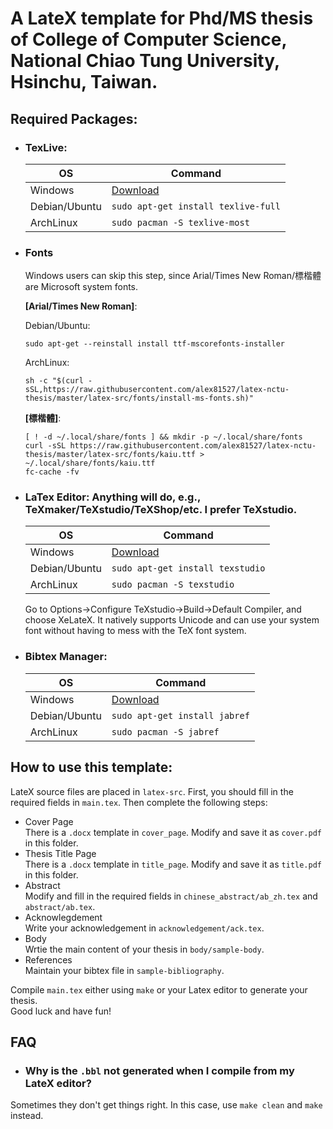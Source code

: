 # A LateX template for Phd/MS thesis of College of Computer Science, National Chiao Tung University, Hsinchu, Taiwan.  

## Required Packages:  
+ ### TexLive:  
    | OS            | Command                                                         |
    |---------------|-----------------------------------------------------------------|
    | Windows       | [Download](https://www.tug.org/texlive/acquire-netinstall.html) |
    | Debian/Ubuntu | `sudo apt-get install texlive-full`                             |
    | ArchLinux     | `sudo pacman -S texlive-most`                                   |

+ ### Fonts  
    Windows users can skip this step, since Arial/Times New Roman/標楷體 are Microsoft system fonts.

    **[Arial/Times New Roman]**:   
    
    Debian/Ubuntu:  
    ```
    sudo apt-get --reinstall install ttf-mscorefonts-installer  
    ```   
    ArchLinux:  
    ```
    sh -c "$(curl -sSL,https://raw.githubusercontent.com/alex81527/latex-nctu-thesis/master/latex-src/fonts/install-ms-fonts.sh)"  
    ```  
    
    
    **[標楷體]**:
    ```
    [ ! -d ~/.local/share/fonts ] && mkdir -p ~/.local/share/fonts  
    curl -sSL https://raw.githubusercontent.com/alex81527/latex-nctu-thesis/master/latex-src/fonts/kaiu.ttf > ~/.local/share/fonts/kaiu.ttf  
    fc-cache -fv  
    ```
+ ### LaTex Editor: Anything will do, e.g., TeXmaker/TeXstudio/TeXShop/etc. I prefer TeXstudio.  
    | OS            | Command                               |
    |---------------|---------------------------------------|
    | Windows       | [Download](http://www.texstudio.org/) |
    | Debian/Ubuntu | `sudo apt-get install texstudio`      |
    | ArchLinux     | `sudo pacman -S texstudio`            |
    
    Go to Options->Configure TeXstudio->Build->Default Compiler, and choose XeLateX. It natively supports Unicode and can use your system font without having to mess with the TeX font system.  
    
+ ### Bibtex Manager:   
    | OS            | Command                            |
    |---------------|------------------------------------|
    | Windows       | [Download](http://www.jabref.org/) |
    | Debian/Ubuntu | `sudo apt-get install jabref`      |
    | ArchLinux     | `sudo pacman -S jabref`            |

## How to use this template:  
LateX source files are placed in `latex-src`. First, you should fill in the required fields in `main.tex`. Then complete the following steps:  
+ Cover Page  
    There is a `.docx` template in `cover_page`. Modify and save it as `cover.pdf` in this folder.  
+ Thesis Title Page  
    There is a `.docx` template in `title_page`. Modify and save it as `title.pdf` in this folder.  
+ Abstract  
    Modify and fill in the required fields in `chinese_abstract/ab_zh.tex` and `abstract/ab.tex`.  
+ Acknowlegdement  
    Write your acknowledgement in `acknowledgement/ack.tex`.  
+ Body  
    Wrtie the main content of your thesis in `body/sample-body`.  
+ References  
    Maintain your bibtex file in `sample-bibliography`.  

Compile `main.tex` either using `make` or your Latex editor to generate your thesis.  
Good luck and have fun!   

## FAQ

+ ### Why is the `.bbl` not generated when I compile from my LateX editor?

Sometimes they don't get things right. In this case, use `make clean` and `make`
instead.  

